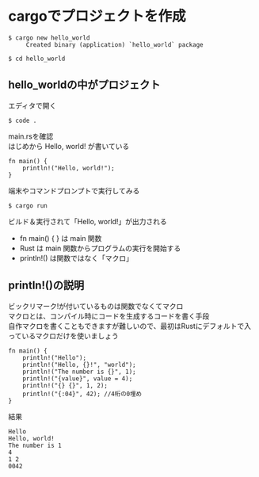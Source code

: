 # cargoでプロジェクトを作成

```
$ cargo new hello_world
     Created binary (application) `hello_world` package

$ cd hello_world
```

## hello_worldの中がプロジェクト

エディタで開く
```
$ code .
```
main.rsを確認  
はじめから Hello, world! が書いている
```
fn main() {
    println!("Hello, world!");
}
```
端末やコマンドプロンプトで実行してみる
```
$ cargo run
```
ビルド＆実行されて「Hello, world!」が出力される

- fn main() { } は main 関数
- Rust は main 関数からプログラムの実行を開始する
- println!() は関数ではなく「マクロ」

## println!()の説明

ビックリマーク!が付いているものは関数でなくてマクロ  
マクロとは、コンパイル時にコードを生成するコードを書く手段  
自作マクロを書くこともできますが難しいので、最初はRustにデフォルトで入っているマクロだけを使いましょう

```
fn main() {
    println!("Hello");
    println!("Hello, {}!", "world");
    println!("The number is {}", 1);
    println!("{value}", value = 4);
    println!("{} {}", 1, 2);
    println!("{:04}", 42); //4桁の0埋め
}
```
結果
```
Hello
Hello, world!
The number is 1
4
1 2
0042
```
